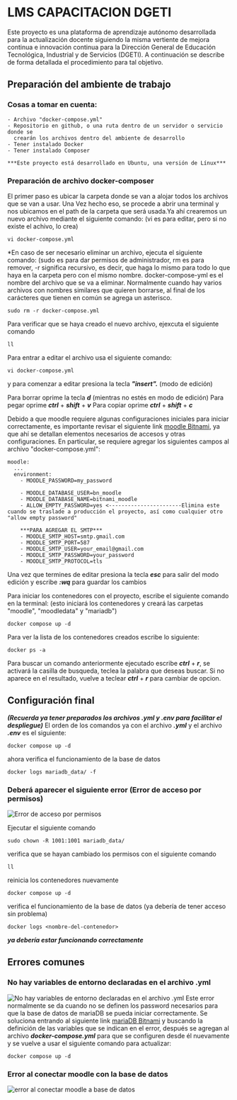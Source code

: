 # LMS CAPACITACION DGETI
Este proyecto es una plataforma de aprendizaje autónomo desarrollada para la actualización docente siguiendo la misma vertiente de mejora continua e innovación continua para la Dirección General de Educación Tecnológica, Industrial y de Servicios (DGETI). A continuación se describe de forma detallada el procedimiento para tal objetivo.

## Preparación del ambiente de trabajo
### Cosas a tomar en cuenta:
```
- Archivo "docker-compose.yml"
- Repositorio en github, o una ruta dentro de un servidor o servicio donde se
  crearán los archivos dentro del ambiente de desarrollo
- Tener instalado Docker
- Tener instalado Composer

***Este proyecto está desarrollado en Ubuntu, una versión de Línux***
```
### Preparación de archivo docker-composer
El primer paso es ubicar la carpeta donde se van a alojar todos los archivos que se van a usar. Una Vez hecho eso, se procede a abrir una terminal y nos ubicamos en el path de la carpeta que será usada.Ya ahí crearemos un nuevo archivo mediante el siguiente comando: (vi es para editar, pero si no existe el achivo, lo crea)
```
vi docker-compose.yml
```

*En caso de ser necesario eliminar un archivo, ejecuta el siguiente comando: (sudo es para dar permisos de administrador, rm es para remover, -r significa recursivo, es decir, que haga lo mismo para todo lo que haya en la carpeta pero con el mismo nombre. docker-compose-yml es el nombre del archivo que se va a eliminar. Normalmente cuando hay varios archivos con nombres similares que quieren borrarse, al final de los carácteres que tienen en común se agrega un asterisco.
```
sudo rm -r docker-compose.yml
```

Para verificar que se haya creado el nuevo archivo, ejexcuta el siguiente comando
```
ll
```

Para entrar a editar el archivo usa el siguiente comando:
```
vi docker-compose.yml
```

y para comenzar a editar presiona la tecla ***"insert".*** (modo de edición)

Para borrar oprime la tecla ***d*** (mientras no estés en modo de edición)
Para pegar oprime ***ctrl*** + ***shift*** + ***v***
Para copiar oprime ***ctrl*** + ***shift*** + ***c***

Debido a que moodle requiere algunas configuraciones iniciales para iniciar correctamente, es importante revisar el siguiente link [moodle Bitnami](https://hub.docker.com/r/bitnami/moodle), ya que ahí se detallan elementos necesarios de accesos y otras configuraciones. En particular, se requiere agregar los siguientes campos al archivo "docker-compose.yml":
```
moodle:
  ...
  environment:
    - MOODLE_PASSWORD=my_password

    - MOODLE_DATABASE_USER=bn_moodle
    - MOODLE_DATABASE_NAME=bitnami_moodle
    - ALLOW_EMPTY_PASSWORD=yes <-----------------------Elimina este cuando se traslade a producción el proyecto, así como cualquier otro "allow empty password"

    ***PARA AGREGAR EL SMTP***
    - MOODLE_SMTP_HOST=smtp.gmail.com
    - MOODLE_SMTP_PORT=587
    - MOODLE_SMTP_USER=your_email@gmail.com
    - MOODLE_SMTP_PASSWORD=your_password
    - MOODLE_SMTP_PROTOCOL=tls
```

Una vez que termines de editar presiona la tecla ***esc*** para salir del modo edición y escribe ***:wq*** para guardar los cambios

Para iniciar los contenedores con el proyecto, escribe el siguiente comando en la terminal: (esto iniciará los contenedores y creará las carpetas "moodle", "moodledata" y "mariadb")
```
docker compose up -d
```

Para ver la lista de los contenedores creados escribe lo siguiente:
```
docker ps -a
```

Para buscar un comando anteriormente ejecutado escribe ***ctrl*** + ***r***, se activará la casilla de busqueda, teclea la palabra que deseas buscar. Si no aparece en el resultado, vuelve a teclear ***ctrl*** + ***r*** para cambiar de opcion.

## Configuración final
***(Recuerda ya tener preparados los archivos .yml y .env para facilitar el despliegue)***
El orden de los comandos ya con el archivo ***.yml*** y el archivo ***.env*** es el siguiente:
```
docker compose up -d
```
ahora verifica el funcionamiento de la base de datos
```
docker logs mariadb_data/ -f 
```

### Deberá aparecer el siguiente error (Error de acceso por permisos)
![Error de acceso por permisos](https://github.com/JosueVerAlar/lmsCapacitacionDGETI/assets/96144916/1043fddc-f996-4117-ad3f-38888b9561ec)

Ejecutar el siguiente comando

```
sudo chown -R 1001:1001 mariadb_data/
```

verifica que se hayan cambiado los permisos con el siguiente comando
```
ll
```

reinicia los contenedores nuevamente
```
docker compose up -d
```

verifica el funcionamiento de la base de datos (ya debería de tener acceso sin problema)
```
docker logs <nombre-del-contenedor>
```

***ya debería estar funcionando correctamente***

## Errores comunes
### No hay variables de entorno declaradas en el archivo .yml
![No hay variables de entorno declaradas en el archivo .yml](https://github.com/JosueVerAlar/lmsCapacitacionDGETI/assets/96144916/d16fe6e2-c89f-469c-aa70-b8b9d8847b7f)
Este error normalmente se da cuando no se definen los password necesarios para que la base de datos de mariaDB se pueda iniciar correctamente. Se soluciona entrando al siguiente link [mariaDB Bitnami](https://hub.docker.com/r/bitnami/mariadb) y buscando la definición de las variables que se indican en el error, después se agregan al archivo ***docker-compose.yml*** para que se configuren desde él nuevamente y se vuelve a usar el siguiente comando para actualizar:
```
docker compose up -d
```

### Error al conectar moodle con la base de datos 
![error al conectar moodle a base de datos](https://github.com/JosueVerAlar/lmsCapacitacionDGETI/assets/96144916/ffd67415-fb57-4802-a1f7-273754909a56)

